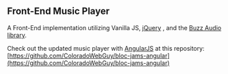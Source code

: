 ## Front-End Music Player

A Front-End implementation utilizing Vanilla JS, [jQuery](https://jquery.com/) , and the [Buzz Audio library](http://buzz.jaysalvat.com/).

Check out the updated music player with [AngularJS](https://angularjs.org/) at this repository: [https://github.com/ColoradoWebGuy/bloc-jams-angular](https://github.com/ColoradoWebGuy/bloc-jams-angular)

